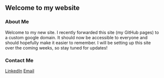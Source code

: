 ## Welcome to my website

### About Me

Welcome to my new site. I recently forwarded this site (my GitHub pages) to a custom google domain. It should now be accessible to everyone and should hopefully make it easier to remember. I will be setting up this site over the coming weeks, so stay tuned for updates!



### Contact Me

[LinkedIn](https://www.linkedin.com/in/nepsaurav/)
[Email](mailto:bloggerguy.saurav158@gmai.com)
